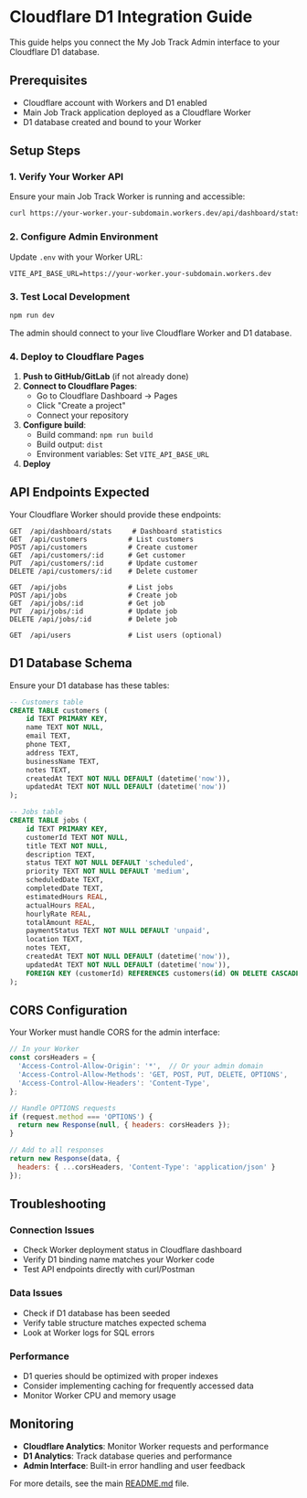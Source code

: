 # Cloudflare D1 Integration Guide

This guide helps you connect the My Job Track Admin interface to your Cloudflare D1 database.

## Prerequisites

- Cloudflare account with Workers and D1 enabled
- Main Job Track application deployed as a Cloudflare Worker
- D1 database created and bound to your Worker

## Setup Steps

### 1. Verify Your Worker API

Ensure your main Job Track Worker is running and accessible:

```bash
curl https://your-worker.your-subdomain.workers.dev/api/dashboard/stats
```

### 2. Configure Admin Environment

Update `.env` with your Worker URL:

```env
VITE_API_BASE_URL=https://your-worker.your-subdomain.workers.dev
```

### 3. Test Local Development

```bash
npm run dev
```

The admin should connect to your live Cloudflare Worker and D1 database.

### 4. Deploy to Cloudflare Pages

1. **Push to GitHub/GitLab** (if not already done)
2. **Connect to Cloudflare Pages**:
   - Go to Cloudflare Dashboard → Pages
   - Click "Create a project"
   - Connect your repository
3. **Configure build**:
   - Build command: `npm run build`
   - Build output: `dist`
   - Environment variables: Set `VITE_API_BASE_URL`
4. **Deploy**

## API Endpoints Expected

Your Cloudflare Worker should provide these endpoints:

```
GET  /api/dashboard/stats     # Dashboard statistics
GET  /api/customers          # List customers
POST /api/customers          # Create customer
GET  /api/customers/:id      # Get customer
PUT  /api/customers/:id      # Update customer
DELETE /api/customers/:id    # Delete customer

GET  /api/jobs               # List jobs
POST /api/jobs               # Create job
GET  /api/jobs/:id           # Get job
PUT  /api/jobs/:id           # Update job
DELETE /api/jobs/:id         # Delete job

GET  /api/users              # List users (optional)
```

## D1 Database Schema

Ensure your D1 database has these tables:

```sql
-- Customers table
CREATE TABLE customers (
    id TEXT PRIMARY KEY,
    name TEXT NOT NULL,
    email TEXT,
    phone TEXT,
    address TEXT,
    businessName TEXT,
    notes TEXT,
    createdAt TEXT NOT NULL DEFAULT (datetime('now')),
    updatedAt TEXT NOT NULL DEFAULT (datetime('now'))
);

-- Jobs table
CREATE TABLE jobs (
    id TEXT PRIMARY KEY,
    customerId TEXT NOT NULL,
    title TEXT NOT NULL,
    description TEXT,
    status TEXT NOT NULL DEFAULT 'scheduled',
    priority TEXT NOT NULL DEFAULT 'medium',
    scheduledDate TEXT,
    completedDate TEXT,
    estimatedHours REAL,
    actualHours REAL,
    hourlyRate REAL,
    totalAmount REAL,
    paymentStatus TEXT NOT NULL DEFAULT 'unpaid',
    location TEXT,
    notes TEXT,
    createdAt TEXT NOT NULL DEFAULT (datetime('now')),
    updatedAt TEXT NOT NULL DEFAULT (datetime('now')),
    FOREIGN KEY (customerId) REFERENCES customers(id) ON DELETE CASCADE
);
```

## CORS Configuration

Your Worker must handle CORS for the admin interface:

```javascript
// In your Worker
const corsHeaders = {
  'Access-Control-Allow-Origin': '*',  // Or your admin domain
  'Access-Control-Allow-Methods': 'GET, POST, PUT, DELETE, OPTIONS',
  'Access-Control-Allow-Headers': 'Content-Type',
};

// Handle OPTIONS requests
if (request.method === 'OPTIONS') {
  return new Response(null, { headers: corsHeaders });
}

// Add to all responses
return new Response(data, {
  headers: { ...corsHeaders, 'Content-Type': 'application/json' }
});
```

## Troubleshooting

### Connection Issues
- Check Worker deployment status in Cloudflare dashboard
- Verify D1 binding name matches your Worker code
- Test API endpoints directly with curl/Postman

### Data Issues
- Check if D1 database has been seeded
- Verify table structure matches expected schema
- Look at Worker logs for SQL errors

### Performance
- D1 queries should be optimized with proper indexes
- Consider implementing caching for frequently accessed data
- Monitor Worker CPU and memory usage

## Monitoring

- **Cloudflare Analytics**: Monitor Worker requests and performance
- **D1 Analytics**: Track database queries and performance
- **Admin Interface**: Built-in error handling and user feedback

For more details, see the main [README.md](./README.md) file.
